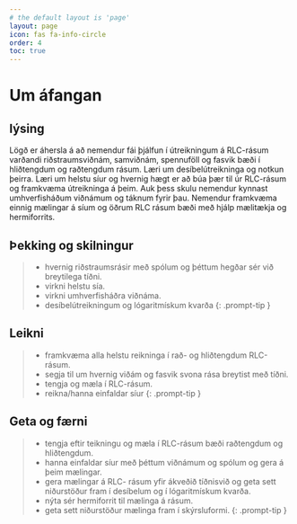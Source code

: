 ```yaml
---
# the default layout is 'page'
layout: page
icon: fas fa-info-circle
order: 4
toc: true
---
```


# Um áfangan

## lýsing

Lögð er áhersla á að nemendur fái þjálfun í útreikningum á RLC-rásum varðandi riðstraumsviðnám,
samviðnám, spennuföll og fasvik bæði í hliðtengdum og raðtengdum rásum. Læri um desíbelútreikninga
og notkun þeirra. Læri um helstu síur og hvernig hægt er að búa þær til úr RLC-rásum og framkvæma
útreikninga á þeim. Auk þess skulu nemendur kynnast umhverfisháðum viðnámum og táknum fyrir þau.
Nemendur framkvæma einnig mælingar á síum og öðrum RLC rásum bæði með hjálp mælitækja og
hermiforrits.

## Þekking og skilningur

>- hvernig riðstraumsrásir með spólum og þéttum hegðar sér við breytilega tíðni.
>- virkni helstu sía.
>- virkni umhverfisháðra viðnáma.
>- desíbelútreikningum og lógaritmískum kvarða
{: .prompt-tip }

## Leikni

>- framkvæma alla helstu reikninga í rað- og hliðtengdum RLC-rásum.
>- segja til um hvernig viðám og fasvik svona rása breytist með tíðni.
>- tengja og mæla í RLC-rásum.
>- reikna/hanna einfaldar síur
{: .prompt-tip }

## Geta og færni

>- tengja eftir teikningu og mæla í RLC-rásum bæði raðtengdum og hliðtengdum.
>- hanna einfaldar síur með þéttum viðnámum og spólum og gera á þeim mælingar.
>- gera mælingar á RLC- rásum yfir ákveðið tíðnisvið og geta sett niðurstöður fram í desíbelum og í lógaritmískum kvarða.
>- nýta sér hermiforrit til mælinga á rásum.
>- geta sett niðurstöður mælinga fram í skýrsluformi.
{: .prompt-tip }
